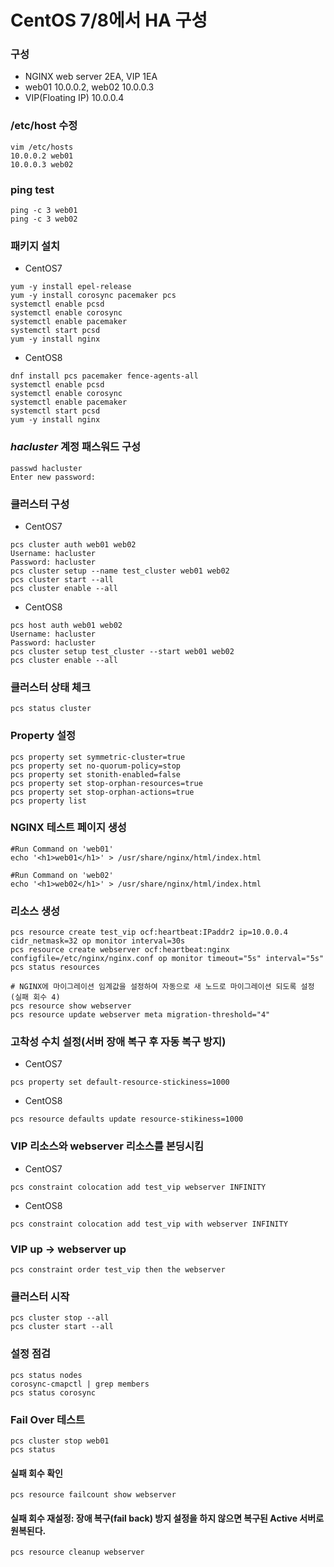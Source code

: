 # CentOS 7/8에서 HA 구성

### 구성
- NGINX web server 2EA, VIP 1EA
- web01 10.0.0.2, web02 10.0.0.3
- VIP(Floating IP) 10.0.0.4

### /etc/host 수정
```
vim /etc/hosts
10.0.0.2 web01
10.0.0.3 web02
```

### ping test
```
ping -c 3 web01
ping -c 3 web02
```

### 패키지 설치
- CentOS7
```
yum -y install epel-release
yum -y install corosync pacemaker pcs
systemctl enable pcsd
systemctl enable corosync
systemctl enable pacemaker
systemctl start pcsd
yum -y install nginx
```
- CentOS8
```
dnf install pcs pacemaker fence-agents-all
systemctl enable pcsd
systemctl enable corosync
systemctl enable pacemaker
systemctl start pcsd
yum -y install nginx
```

### ***hacluster*** 계정 패스워드 구성
```
passwd hacluster
Enter new password:
```

### 클러스터 구성
- CentOS7
```
pcs cluster auth web01 web02
Username: hacluster
Password: hacluster
pcs cluster setup --name test_cluster web01 web02
pcs cluster start --all
pcs cluster enable --all
```
- CentOS8
```
pcs host auth web01 web02
Username: hacluster
Password: hacluster
pcs cluster setup test_cluster --start web01 web02
pcs cluster enable --all
```

### 클러스터 상태 체크
```
pcs status cluster
```

### Property 설정
```
pcs property set symmetric-cluster=true
pcs property set no-quorum-policy=stop
pcs property set stonith-enabled=false
pcs property set stop-orphan-resources=true
pcs property set stop-orphan-actions=true
pcs property list
```

### NGINX 테스트 페이지 생성
```
#Run Command on 'web01'
echo '<h1>web01</h1>' > /usr/share/nginx/html/index.html

#Run Command on 'web02'
echo '<h1>web02</h1>' > /usr/share/nginx/html/index.html
```

### 리소스 생성
```
pcs resource create test_vip ocf:heartbeat:IPaddr2 ip=10.0.0.4 cidr_netmask=32 op monitor interval=30s
pcs resource create webserver ocf:heartbeat:nginx configfile=/etc/nginx/nginx.conf op monitor timeout="5s" interval="5s"
pcs status resources

# NGINX에 마이그레이션 임계값을 설정하여 자동으로 새 노드로 마이그레이션 되도록 설정(실패 회수 4)
pcs resource show webserver
pcs resource update webserver meta migration-threshold="4"
```

### 고착성 수치 설정(서버 장애 복구 후 자동 복구 방지)
- CentOS7
```
pcs property set default-resource-stickiness=1000
```
- CentOS8
```
pcs resource defaults update resource-stikiness=1000
```

### VIP 리소스와 webserver 리소스를 본딩시킴
- CentOS7
```
pcs constraint colocation add test_vip webserver INFINITY
```
- CentOS8
```
pcs constraint colocation add test_vip with webserver INFINITY
```

### VIP up -> webserver up
```
pcs constraint order test_vip then the webserver
```

### 클러스터 시작
```
pcs cluster stop --all
pcs cluster start --all
```

### 설정 점검
```
pcs status nodes
corosync-cmapctl | grep members
pcs status corosync
```

### Fail Over 테스트
```
pcs cluster stop web01
pcs status
```

#### 실패 회수 확인
```
pcs resource failcount show webserver
```
#### 실패 회수 재설정: 장애 복구(fail back) 방지 설정을 하지 않으면 복구된 Active 서버로 원복된다.
```
pcs resource cleanup webserver
```
